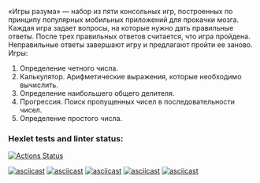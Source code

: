 «Игры разума» — набор из пяти консольных игр, построенных по принципу популярных мобильных приложений для прокачки мозга. Каждая игра задает вопросы, на которые нужно дать правильные ответы. После трех правильных ответов считается, что игра пройдена. Неправильные ответы завершают игру и предлагают пройти ее заново. 
Игры:
1. Определение четного числа.
2. Калькулятор. Арифметические выражения, которые необходимо вычислить.
3. Определение наибольшего общего делителя.
4. Прогрессия. Поиск пропущенных чисел в последовательности чисел.
5. Определение простого числа.

### Hexlet tests and linter status:
[![Actions Status](https://github.com/DmitriyDruzhkov/java-project-61/actions/workflows/hexlet-check.yml/badge.svg)](https://github.com/DmitriyDruzhkov/java-project-61/actions)

[![asciicast](https://asciinema.org/a/cV6qXrMpSijo3cl4zR3986WfH.svg)](https://asciinema.org/a/cV6qXrMpSijo3cl4zR3986WfH)
[![asciicast](https://asciinema.org/a/GaJbDlgQ9yDgoUfZzUfadZMFn.svg)](https://asciinema.org/a/GaJbDlgQ9yDgoUfZzUfadZMFn)
[![asciicast](https://asciinema.org/a/zVsVXgGCelNCDwWA2NcdUU9Gq.svg)](https://asciinema.org/a/zVsVXgGCelNCDwWA2NcdUU9Gq)
[![asciicast](https://asciinema.org/a/NB2ko462XTzWMvvUlCIkMasQN.svg)](https://asciinema.org/a/NB2ko462XTzWMvvUlCIkMasQN)
[![asciicast](https://asciinema.org/a/bPtbiuqoZrg9jDqZpdc8Qf2Om.svg)](https://asciinema.org/a/bPtbiuqoZrg9jDqZpdc8Qf2Om)
